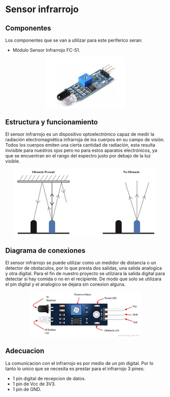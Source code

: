 
# Sensor infrarrojo

## Componentes

Los componentes que se van a utilizar para este periferico seran:

- Módulo Sensor Infrarrojo FC-51.

<p align="center">
  <img src="/Perifericos/SensorInfra/componentesIR.png" align="center" width = 250>
</p>

## Estructura y funcionamiento

El sensor infrarrojo es un dispositivo optoelectrónico capaz de medir la radiación electromagnética infrarroja de los cuerpos en su campo de visión. Todos los cuerpos emiten una cierta cantidad de radiación, esta resulta invisible para nuestros ojos pero no para estos aparatos electrónicos, ya que se encuentran en el rango del espectro justo por debajo de la luz visible. 

<p align="center">
  <img src="/Perifericos/SensorInfra/estyfunc1IR.png" align="center" width = 450>
</p>

## Diagrama de conexiones
El sensor infrarrojo se puede utilizar como un medidor de distancia o un detector de obstaculos, por lo que presta dos salidas, una salida analogica y otra digital. Para el fin de nuestro proyecto se utilziara la salida digital para detectar si hay comida o no en el recipiente. De modo que solo se utilizara el pin digital y el analogico se dejara sin conexion alguna.

<p align="center">
  <img src="/Perifericos/SensorInfra/conexionesIR.jpeg" align="center" width = 350>
</p>

## Adecuacion

La comunicacion con el infrarrojo es por medio de un pin digital. Por lo tanto lo unico que se necesita es prestar para el infrarrojo 3 pines:

- 1 pin digital de recepcion de datos.
- 1 pin de Vcc de 3V3.
- 1 pin de GND.
